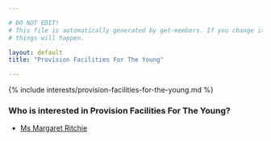 ```yaml
---

# DO NOT EDIT!
# This file is automatically generated by get-members. If you change it, bad
# things will happen.

layout: default
title: "Provision Facilities For The Young"

---
```


{% include interests/provision-facilities-for-the-young.md %}

### Who is interested in Provision Facilities For The Young?


* [Ms Margaret Ritchie](members/ms-margaret-ritchie.html)
